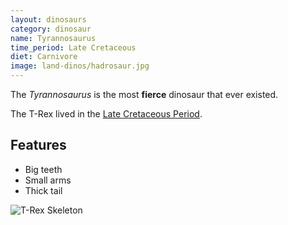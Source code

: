 ```yaml
---
layout: dinosaurs
category: dinosaur
name: Tyrannosaurus
time_period: Late Cretaceous
diet: Carnivore
image: land-dinos/hadrosaur.jpg
---
```


The *Tyrannosaurus* is the most **fierce** dinosaur that ever existed.

The T-Rex lived in the [Late Cretaceous Period](https://en.wikipedia.org/wiki/Late_Cretaceous).

## Features

- Big teeth
- Small arms
- Thick tail

![T-Rex Skeleton](https://upload.wikimedia.org/wikipedia/commons/thumb/9/94/Tyrannosaurus_Rex_Holotype.jpg/800px-Tyrannosaurus_Rex_Holotype.jpg)
